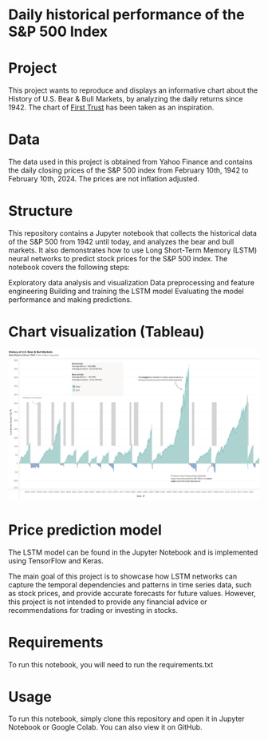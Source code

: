# Daily historical performance of the S&P 500 Index

# Project
This project wants to reproduce and displays an informative chart about the History of U.S. Bear & Bull Markets, by analyzing the daily returns since 1942.
The chart of [First Trust](https://www.ftportfolios.com/COMMON/CONTENTFILELOADER.ASPX?CONTENTGUID=4ECFA978-D0BB-4924-92C8-628FF9BFE12D) has been taken as an inspiration.

# Data
The data used in this project is obtained from Yahoo Finance and contains the daily closing prices of the S&P 500 index from February 10th, 1942 to February 10th, 2024. The prices are not inflation adjusted.

# Structure
This repository contains a Jupyter notebook that collects the historical data of the S&P 500 from 1942 until today, and analyzes the bear and bull markets. It also demonstrates how to use Long Short-Term Memory (LSTM) neural networks to predict stock prices for the S&P 500 index. The notebook covers the following steps:

Exploratory data analysis and visualization
Data preprocessing and feature engineering
Building and training the LSTM model
Evaluating the model performance and making predictions.

# Chart visualization (Tableau)
![Alt text](Tableau_SP500_overview.png)

# Price prediction model
The LSTM model can be found in the Jupyter Notebook and is implemented using TensorFlow and Keras.

The main goal of this project is to showcase how LSTM networks can capture the temporal dependencies and patterns in time series data, such as stock prices, and provide accurate forecasts for future values. However, this project is not intended to provide any financial advice or recommendations for trading or investing in stocks.

# Requirements
To run this notebook, you will need to run the requirements.txt

# Usage
To run this notebook, simply clone this repository and open it in Jupyter Notebook or Google Colab. You can also view it on GitHub.

